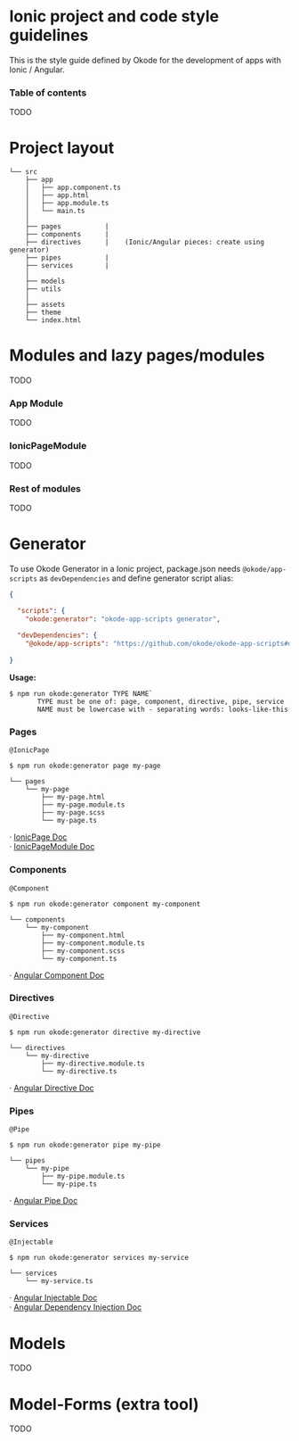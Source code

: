 # Ionic project and code style guidelines
    
This is the style guide defined by Okode for the development of apps with Ionic / Angular.

### Table of contents
TODO

# Project layout

```
└── src
    ├── app
    │   ├── app.component.ts
    │   ├── app.html
    │   ├── app.module.ts
    │   └── main.ts
    │   
    ├── pages           |
    ├── components      |
    ├── directives      |    (Ionic/Angular pieces: create using generator)
    ├── pipes           |
    ├── services        |
    │
    ├── models
    ├── utils
    │
    ├── assets
    ├── theme
    └── index.html
```

# Modules and lazy pages/modules
TODO

### App Module
TODO

### IonicPageModule
TODO

### Rest of modules
TODO

# Generator
To use Okode Generator in a Ionic project, package.json needs `@okode/app-scripts` as `devDependencies` and define generator script alias:

```json
{

  "scripts": {
    "okode:generator": "okode-app-scripts generator",
    
  "devDependencies": {
    "@okode/app-scripts": "https://github.com/okode/okode-app-scripts#develop",
    
}
```

**Usage:**<br>
```
$ npm run okode:generator TYPE NAME`
       TYPE must be one of: page, component, directive, pipe, service
       NAME must be lowercase with - separating words: looks-like-this
```


### Pages
`@IonicPage`

```
$ npm run okode:generator page my-page

└── pages
    └── my-page
        ├── my-page.html
        ├── my-page.module.ts
        ├── my-page.scss
        └── my-page.ts
```

· [IonicPage Doc](https://ionicframework.com/docs/api/navigation/IonicPage/)<br>
· [IonicPageModule Doc](https://ionicframework.com/docs/api/IonicPageModule/)

### Components
`@Component`

```
$ npm run okode:generator component my-component
```
```
└── components
    └── my-component
        ├── my-component.html
        ├── my-component.module.ts
        ├── my-component.scss
        └── my-component.ts
```

· [Angular Component Doc](https://angular.io/api/core/Component)


### Directives
`@Directive`

```
$ npm run okode:generator directive my-directive
```
```
└── directives
    └── my-directive
        ├── my-directive.module.ts
        └── my-directive.ts
```

· [Angular Directive Doc](https://angular.io/api/core/Directive)

### Pipes
`@Pipe`

```
$ npm run okode:generator pipe my-pipe
```
```
└── pipes
    └── my-pipe
        ├── my-pipe.module.ts
        └── my-pipe.ts
```

· [Angular Pipe Doc](https://angular.io/api/core/Pipe)

### Services
`@Injectable`

```
$ npm run okode:generator services my-service
```
```
└── services
    └── my-service.ts
```
· [Angular Injectable Doc](https://angular.io/api/core/Injectable)<br>
· [Angular Dependency Injection Doc](https://angular.io/guide/dependency-injection)


# Models
TODO

# Model-Forms (extra tool)
TODO

